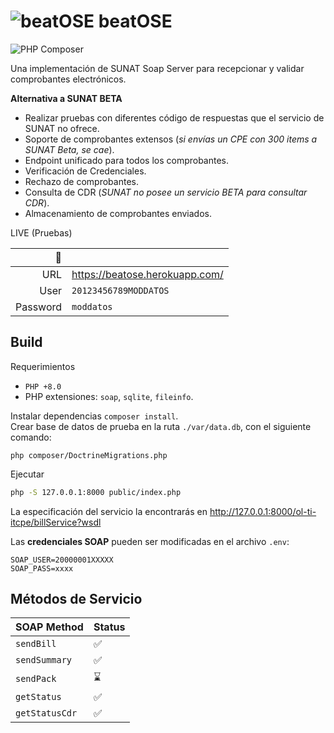 # ![beatOSE](https://raw.githubusercontent.com/thegreenter/beatose/master/public/beat-ose.png) beatOSE
![PHP Composer](https://github.com/thegreenter/beatose/workflows/PHP%20Composer/badge.svg)

Una implementación de SUNAT Soap Server para recepcionar y validar comprobantes electrónicos.

**Alternativa a SUNAT BETA**
- Realizar pruebas con diferentes código de respuestas que el servicio de SUNAT no ofrece.
- Soporte de comprobantes extensos (_si envías un CPE con 300 items a SUNAT Beta, se cae_).
- Endpoint unificado para todos los comprobantes.
- Verificación de Credenciales.
- Rechazo de comprobantes.
- Consulta de CDR (_SUNAT no posee un servicio BETA para consultar CDR_).
- Almacenamiento de comprobantes enviados.

LIVE (Pruebas)

|      :rocket: |                                      |
|--------------:|--------------------------------------|
|URL            | https://beatose.herokuapp.com/       |    
|User           | `20123456789MODDATOS`                |
|Password       | `moddatos`                           |

## Build
Requerimientos
- `PHP +8.0`
- PHP extensiones: `soap`, `sqlite`, `fileinfo`.

Instalar dependencias `composer install`.      
Crear base de datos de prueba en la ruta `./var/data.db`, con el siguiente comando:
```
php composer/DoctrineMigrations.php
```

Ejecutar
```bash
php -S 127.0.0.1:8000 public/index.php
```

La especificación del servicio la encontrarás en http://127.0.0.1:8000/ol-ti-itcpe/billService?wsdl

Las **credenciales SOAP** pueden ser modificadas en el archivo `.env`:

```shell script
SOAP_USER=20000001XXXXX
SOAP_PASS=xxxx
```

## Métodos de Servicio

| SOAP Method    | Status            |
|----------------|-------------------|
|`sendBill`      |:white_check_mark: |
|`sendSummary`   |:white_check_mark: |
|`sendPack`      |:hourglass:        |
|`getStatus`     |:white_check_mark: |
|`getStatusCdr`  |:white_check_mark: |
